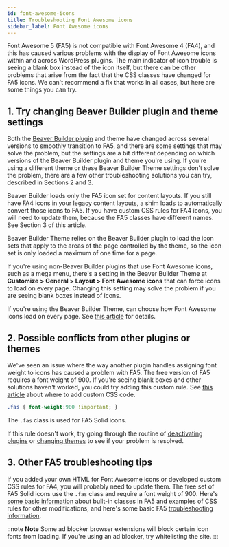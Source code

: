 ```yaml
---
id: font-awesome-icons
title: Troubleshooting Font Awesome icons
sidebar_label: Font Awesome icons
---
```


Font Awesome 5 (FA5) is not compatible with Font Awesome 4 (FA4), and this has
caused various problems with the display of Font Awesome icons within and
across WordPress plugins. The main indicator of icon trouble is seeing a blank
box instead of the icon itself, but there can be other problems that arise
from the fact that the CSS classes have changed for FA5 icons. We can't
recommend a fix that works in all cases, but here are some things you can try.

## 1. Try changing Beaver Builder plugin and theme settings

Both the [Beaver Builder plugin](https://www.wpbeaverbuilder.com/) and theme
have changed across several versions to smoothly transition to FA5, and there
are some settings that may solve the problem, but the settings are a bit
different depending on which versions of the Beaver Builder plugin and theme
you're using. If you're using a different theme or these Beaver Builder Theme
settings don't solve the problem, there are a few other troubleshooting
solutions you can try, described in Sections 2 and 3.

Beaver Builder loads only the FA5 icon set for content
layouts. If you still have FA4 icons in your legacy content layouts, a shim loads
to automatically convert those icons to FA5. If you have custom CSS rules for
FA4 icons, you will need to update them, because the FA5 classes have
different names. See Section 3 of this article.

Beaver Builder Theme relies on the Beaver Builder plugin to load the icon sets
that apply to the areas of the page controlled by the theme, so the icon set
is only loaded a maximum of one time for a page.

If you're using non-Beaver Builder plugins that use Font Awesome icons, such
as a mega menu, there's a setting in the Beaver Builder Theme at **Customize >
General > Layout > Font Awesome icons** that can force icons to load on every
page. Changing this setting may solve the problem if you are seeing blank
boxes instead of icons.

If you're using the Beaver Builder Theme, can choose how Font Awesome icons load on every page. See [this article](/bb-theme/defaults-for-layouts-content/icons/choose-how-font-awesome-icons-load-in-beaver-builder-theme.md) for details.


## 2. Possible conflicts from other plugins or themes

We've seen an issue where the way another plugin handles assigning font weight
to icons has caused a problem with FA5. The free version of FA5 requires a
font weight of 900. If you're seeing blank boxes and other solutions haven't
worked, you could try adding this custom rule. See [this article](/beaver-builder/styles/code/custom-css.md) about where to add custom CSS code.

```css
.fas { font-weight:900 !important; }
```

The `.fas` class is used for FA5 Solid icons.

If this rule doesn't work, try going through the routine of [deactivating plugins](/beaver-builder/troubleshooting/debugging/plugin-conflicts.md) or [changing themes](/beaver-builder/troubleshooting/debugging/theme-conflict.md) to see if your problem is resolved.

## 3. Other FA5 troubleshooting tips

If you added your own HTML for Font Awesome icons or developed custom CSS
rules for FA4, you will probably need to update them. The free set of FA5
Solid icons use the `.fas` class and require a font weight of 900. Here's
[some basic information](https://fontawesome.com/how-to-use/on-the-web/referencing-icons/basic-use) about built-in classes in FA5 and examples of CSS rules for other modifications, and here's some basic FA5 [troubleshooting information](https://fontawesome.com/how-to-use/on-the-web/other-topics/troubleshooting).

::note **Note**
Some ad blocker browser extensions will block certain icon fonts from loading.
If you're using an ad blocker, try whitelisting the site.
:::
